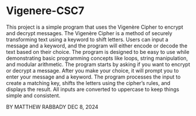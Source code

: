 # Vigenere-CSC7
This project is a simple program that uses the Vigenère Cipher to encrypt and decrypt messages. The Vigenère Cipher is a method of securely transforming text using a keyword to shift letters. Users can input a message and a keyword, and the program will either encode or decode the text based on their choice. The program is designed to be easy to use while demonstrating basic programming concepts like loops, string manipulation, and modular arithmetic.
The program starts by asking if you want to encrypt or decrypt a message. After you make your choice, it will prompt you to enter your message and a keyword. The program processes the input to create a matching key, shifts the letters using the cipher’s rules, and displays the result. All inputs are converted to uppercase to keep things simple and consistent.

BY MATTHEW RABBADY
DEC 8, 2024
